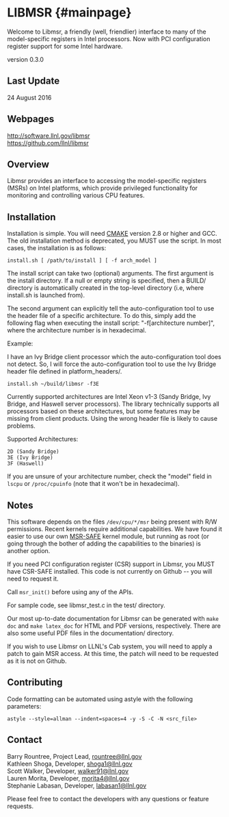 LIBMSR {#mainpage}
==================

Welcome to Libmsr, a friendly (well, friendlier) interface to many of the
model-specific registers in Intel processors. Now with PCI configuration
register support for some Intel hardware.

version 0.3.0


Last Update
-----------
24 August 2016


Webpages
--------
http://software.llnl.gov/libmsr <br>
https://github.com/llnl/libmsr


Overview
--------

Libmsr provides an interface to accessing the model-specific registers (MSRs)
on Intel platforms, which provide privileged functionality for monitoring and
controlling various CPU features.


Installation
------------

Installation is simple. You will need [CMAKE](http://www.cmake.org) version 2.8
or higher and GCC. The old installation method is deprecated, you MUST use the
script. In most cases, the installation is as follows:

	install.sh [ /path/to/install ] [ -f arch_model ]

The install script can take two (optional) arguments. The first argument is the
install directory. If a null or empty string is specified, then a BUILD/
directory is automatically created in the top-level directory (i.e, where
install.sh is launched from).

The second argument can explicitly tell the auto-configuration tool to use the
header file of a specific architecture. To do this, simply add the following
flag when executing the install script: "-f[architecture number]", where the
architecture number is in hexadecimal.

Example:

I have an Ivy Bridge client processor which the auto-configuration tool does not
detect. So, I will force the auto-configuration tool to use the Ivy Bridge
header file defined in platform_headers/.

	install.sh ~/build/libmsr -f3E

Currently supported architectures are Intel Xeon v1-3 (Sandy Bridge, Ivy
Bridge, and Haswell server processors). The library technically supports all
processors based on these architectures, but some features may be missing from
client products. Using the wrong header file is likely to cause problems.

Supported Architectures:

	2D (Sandy Bridge)
	3E (Ivy Bridge)
	3F (Haswell)

If you are unsure of your architecture number, check the "model" field in `lscpu`
or `/proc/cpuinfo` (note that it won't be in hexadecimal).


Notes
-----

This software depends on the files `/dev/cpu/*/msr` being present with R/W
permissions. Recent kernels require additional capabilities. We have found it
easier to use our own [MSR-SAFE](https://github.com/LLNL/msr-safe) kernel
module, but running as root (or going through the bother of adding the
capabilities to the binaries) is another option.

If you need PCI configuration register (CSR) support in Libmsr, you MUST have
CSR-SAFE installed. This code is not currently on Github -- you will need to
request it.

Call `msr_init()` before using any of the APIs.

For sample code, see libmsr_test.c in the test/ directory.

Our most up-to-date documentation for Libmsr can be generated with `make doc`
and `make latex_doc` for HTML and PDF versions, respectively. There are also
some useful PDF files in the documentation/ directory.

If you wish to use Libmsr on LLNL's Cab system, you will need to apply a patch
to gain MSR access. At this time, the patch will need to be requested as it is
not on Github.


Contributing
------------

Code formatting can be automated using astyle with the following parameters:

    astyle --style=allman --indent=spaces=4 -y -S -C -N <src_file>


Contact
-------

Barry Rountree, Project Lead, <rountree@llnl.gov> <br>
Kathleen Shoga, Developer, <shoga1@llnl.gov> <br>
Scott Walker, Developer, <walker91@llnl.gov> <br>
Lauren Morita, Developer, <morita4@llnl.gov> <br>
Stephanie Labasan, Developer, <labasan1@llnl.gov>

Please feel free to contact the developers with any questions or feature
requests.
